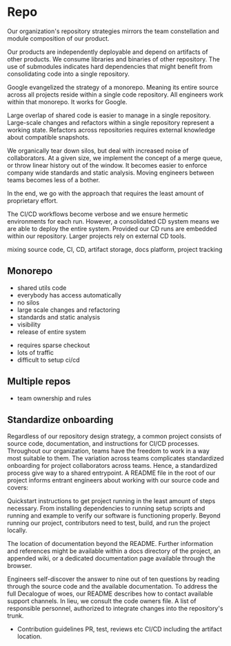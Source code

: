 # Repo

Our organization's repository strategies mirrors the team constellation and module composition of our product.

Our products are independently deployable and depend on artifacts of other products. We consume libraries and binaries of other repository. The use of submodules indicates hard dependencies that might benefit from consolidating code into a single repository.

Google evangelized the strategy of a monorepo. Meaning its entire source across all projects reside within a single code repository. All engineers work within that monorepo. It works for Google.

Large overlap of shared code is easier to manage in a single repository. Large-scale changes and refactors within a single repository represent a working state. Refactors across repositories requires external knowledge about compatible snapshots.

We organically tear down silos, but deal with increased noise of collaborators. At a given size, we implement the concept of a merge queue, or throw linear history out of the window. It becomes easier to enforce company wide standards and static analysis. Moving engineers between teams becomes less of a bother.

In the end, we go with the approach that requires the least amount of proprietary effort.

The CI/CD workflows become verbose and we ensure hermetic environments for each run. However, a consolidated CD system means we are able to deploy the entire system. Provided our CD runs are embedded within our repository. Larger projects rely on external CD tools.

mixing source code, CI, CD, artifact storage, docs platform, project tracking

## Monorepo

+ shared utils code
+ everybody has access automatically
+ no silos
+ large scale changes and refactoring
+ standards and static analysis
+ visibility
+ release of entire system

- requires sparse checkout
- lots of traffic
- difficult to setup ci/cd

## Multiple repos

+ team ownership and rules

## Standardize onboarding

Regardless of our repository design strategy, a common project consists of source code, documentation, and instructions for CI/CD processes. Throughout our organization, teams have the freedom to work in a way most suitable to them. The variation across teams complicates standardized onboarding for project collaborators across teams. Hence, a standardized process give way to a shared entrypoint. A README file in the root of our project informs entrant engineers about working with our source code and covers:

Quickstart instructions to get project running in the least amount of steps necessary. From installing dependencies to running setup scripts and running and example to verify our software is functioning properly. Beyond running our project, contributors need to test, build, and run the project locally.

The location of documentation beyond the README. Further information and references might be available within a docs directory of the project, an appended wiki, or a dedicated documentation page available through the browser.

Engineers self-discover the answer to nine out of ten questions by reading through the source code and the available documentation. To address the full Decalogue of woes, our README describes how to contact available support channels. In lieu, we consult the code owners file. A list of responsible personnel, authorized to integrate changes into the repository's trunk.

- Contribution guidelines PR, test, reviews etc CI/CD including the artifact location.
